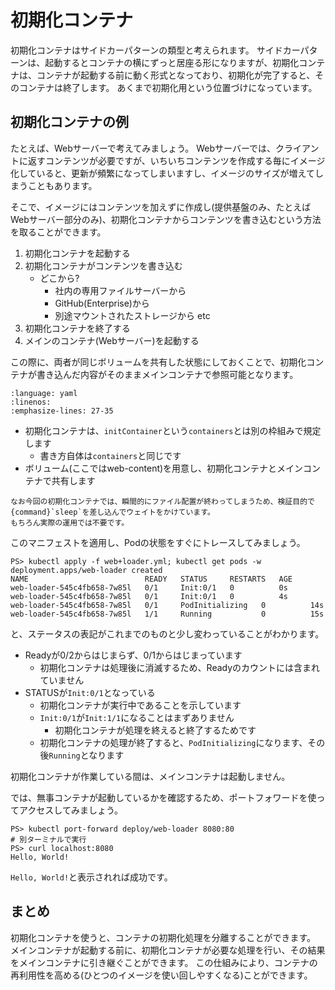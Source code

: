 # 初期化コンテナ

初期化コンテナはサイドカーパターンの類型と考えられます。
サイドカーパターンは、起動するとコンテナの横にずっと居座る形になりますが、初期化コンテナは、コンテナが起動する前に動く形式となっており、初期化が完了すると、そのコンテナは終了します。
あくまで初期化用という位置づけになっています。

## 初期化コンテナの例

たとえば、Webサーバーで考えてみましょう。
Webサーバーでは、クライアントに返すコンテンツが必要ですが、いちいちコンテンツを作成する毎にイメージ化していると、更新が頻繁になってしまいますし、イメージのサイズが増えてしまうこともあります。

そこで、イメージにはコンテンツを加えずに作成し(提供基盤のみ、たとえばWebサーバー部分のみ)、初期化コンテナからコンテンツを書き込むという方法を取ることができます。

1. 初期化コンテナを起動する
2. 初期化コンテナがコンテンツを書き込む
   - どこから?
     - 社内の専用ファイルサーバーから
     - GitHub(Enterprise)から
     - 別途マウントされたストレージから  etc
3. 初期化コンテナを終了する
4. メインのコンテナ(Webサーバー)を起動する

この際に、両者が同じボリュームを共有した状態にしておくことで、初期化コンテナが書き込んだ内容がそのままメインコンテナで参照可能となります。

```{literalinclude} src/web+loader.yml
:language: yaml
:linenos:
:emphasize-lines: 27-35
```

- 初期化コンテナは、`initContainer`という`containers`とは別の枠組みで規定します
  - 書き方自体は`containers`と同じです
- ボリューム(ここではweb-content)を用意し、初期化コンテナとメインコンテナで共有します

```{note}
なお今回の初期化コンテナでは、瞬間的にファイル配置が終わってしまうため、検証目的で{command}`sleep`を差し込んでウェイトをかけています。
もちろん実際の運用では不要です。
```

このマニフェストを適用し、Podの状態をすぐにトレースしてみましょう。

```pwsh
PS> kubectl apply -f web+loader.yml; kubectl get pods -w
deployment.apps/web-loader created
NAME                          READY   STATUS     RESTARTS   AGE
web-loader-545c4fb658-7w85l   0/1     Init:0/1   0          0s
web-loader-545c4fb658-7w85l   0/1     Init:0/1   0          4s
web-loader-545c4fb658-7w85l   0/1     PodInitializing   0          14s
web-loader-545c4fb658-7w85l   1/1     Running           0          15s
```

と、ステータスの表記がこれまでのものと少し変わっていることがわかります。

- Readyが0/2からはじまらず、0/1からはじまっています
  - 初期化コンテナは処理後に消滅するため、Readyのカウントには含まれていません
- STATUSが`Init:0/1`となっている
  - 初期化コンテナが実行中であることを示しています
  - `Init:0/1`が`Init:1/1`になることはまずありません
    - 初期化コンテナが処理を終えると終了するためです
  - 初期化コンテナの処理が終了すると、`PodInitializing`になります、その後`Running`となります

初期化コンテナが作業している間は、メインコンテナは起動しません。

では、無事コンテナが起動しているかを確認するため、ポートフォワードを使ってアクセスしてみましょう。

```pwsh
PS> kubectl port-forward deploy/web-loader 8080:80
# 別ターミナルで実行
PS> curl localhost:8080
Hello, World!
```

`Hello, World!`と表示されれば成功です。

## まとめ

初期化コンテナを使うと、コンテナの初期化処理を分離することができます。
メインコンテナが起動する前に、初期化コンテナが必要な処理を行い、その結果をメインコンテナに引き継ぐことができます。
この仕組みにより、コンテナの再利用性を高める(ひとつのイメージを使い回しやすくなる)ことができます。
